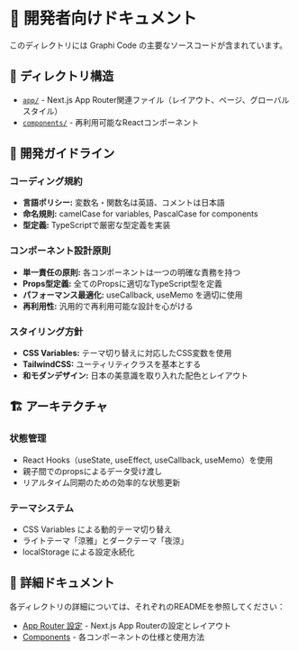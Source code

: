 # 🔧 開発者向けドキュメント

このディレクトリには Graphi Code の主要なソースコードが含まれています。

## 📁 ディレクトリ構造

- [`app/`](app/) - Next.js App Router関連ファイル（レイアウト、ページ、グローバルスタイル）
- [`components/`](components/) - 再利用可能なReactコンポーネント

## 🎯 開発ガイドライン

### コーディング規約
- **言語ポリシー:** 変数名・関数名は英語、コメントは日本語
- **命名規則:** camelCase for variables, PascalCase for components
- **型定義:** TypeScriptで厳密な型定義を実装

### コンポーネント設計原則
- **単一責任の原則:** 各コンポーネントは一つの明確な責務を持つ
- **Props型定義:** 全てのPropsに適切なTypeScript型を定義
- **パフォーマンス最適化:** useCallback, useMemo を適切に使用
- **再利用性:** 汎用的で再利用可能な設計を心がける

### スタイリング方針
- **CSS Variables:** テーマ切り替えに対応したCSS変数を使用
- **TailwindCSS:** ユーティリティクラスを基本とする
- **和モダンデザイン:** 日本の美意識を取り入れた配色とレイアウト

## 🏗️ アーキテクチャ

### 状態管理
- React Hooks（useState, useEffect, useCallback, useMemo）を使用
- 親子間でのpropsによるデータ受け渡し
- リアルタイム同期のための効率的な状態更新

### テーマシステム
- CSS Variables による動的テーマ切り替え
- ライトテーマ「涼雅」とダークテーマ「夜涼」
- localStorage による設定永続化

## 📖 詳細ドキュメント

各ディレクトリの詳細については、それぞれのREADMEを参照してください：

- [App Router 設定](app/) - Next.js App Routerの設定とレイアウト
- [Components](components/) - 各コンポーネントの仕様と使用方法
